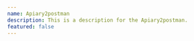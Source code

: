 ```yaml
---
name: Apiary2postman
description: This is a description for the Apiary2postman.
featured: false
---
```

